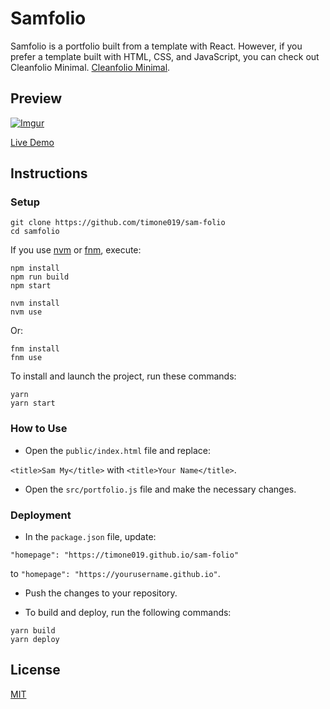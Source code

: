 # Samfolio

Samfolio is a portfolio built from a template with React. However, if you prefer a template built with HTML, CSS, and JavaScript, you can check out Cleanfolio Minimal. [Cleanfolio Minimal](https://github.com/rajshekhar26/cleanfolio-minimal).

## Preview

[![Imgur](https://imgur.com/FwDMNEM.gif)](https://timone019.github.io/sam-folio)

[Live Demo](https://timone019.github.io/sam-folio)

## Instructions

### Setup

```shell
git clone https://github.com/timone019/sam-folio
cd samfolio
```

If you use [nvm](https://github.com/nvm-sh/nvm) or [fnm](https://github.com/Schniz/fnm), execute:

```shell
npm install
npm run build
npm start
```

```shell
nvm install
nvm use
```

Or:

```shell
fnm install
fnm use
```

To install and launch the project, run these commands:

```shell
yarn
yarn start
```

### How to Use

- Open the `public/index.html` file and replace:

`<title>Sam My</title>` with `<title>Your Name</title>`.

- Open the `src/portfolio.js` file and make the necessary changes.

### Deployment

- In the `package.json` file, update:

`"homepage": "https://timone019.github.io/sam-folio"`

to `"homepage": "https://yourusername.github.io"`.

- Push the changes to your repository.

- To build and deploy, run the following commands:

```shell
yarn build
yarn deploy
```

## License

[MIT](https://choosealicense.com/licenses/mit/)
